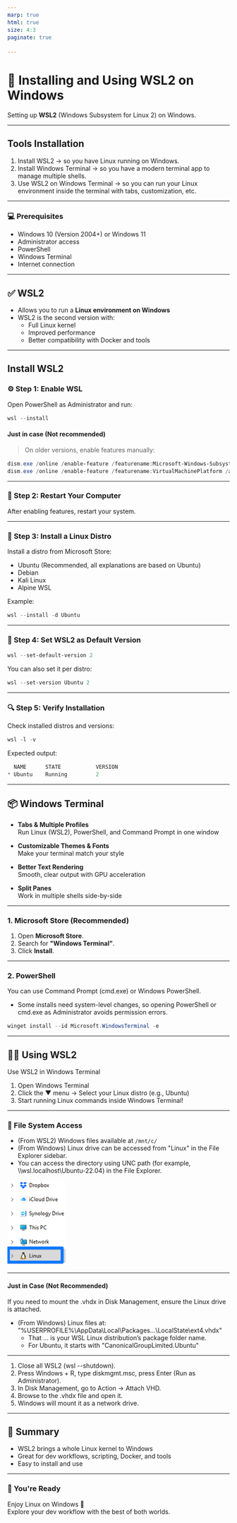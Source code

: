 ```yaml
---
marp: true
html: true
size: 4:3
paginate: true

---
```


<!-- _class: lead -->
<!-- _class: frontpage -->
<!-- _paginate: skip -->

# 🐧 Installing and Using WSL2 on Windows

Setting up **WSL2** (Windows Subsystem for Linux 2) on Windows.

---

## Tools Installation

1. Install WSL2 → so you have Linux running on Windows.
2. Install Windows Terminal → so you have a modern terminal app to manage multiple shells.
3. Use WSL2 on Windows Terminal → so you can run your Linux environment inside the terminal with tabs, customization, etc.

---

### 💻 Prerequisites

- Windows 10 (Version 2004+) or Windows 11
- Administrator access
- PowerShell
- Windows Terminal
- Internet connection

---

## ✅ WSL2

- Allows you to run a **Linux environment on Windows**
- WSL2 is the second version with:
  - Full Linux kernel
  - Improved performance
  - Better compatibility with Docker and tools

---

## Install WSL2

### ⚙️ Step 1: Enable WSL

Open PowerShell as Administrator and run:

```powershell
wsl --install
```

#### Just in case (Not recommended)

> On older versions, enable features manually:

```powershell
dism.exe /online /enable-feature /featurename:Microsoft-Windows-Subsystem-Linux /all /norestart
dism.exe /online /enable-feature /featurename:VirtualMachinePlatform /all /norestart
```

---

### 🔁 Step 2: Restart Your Computer

After enabling features, restart your system.

---

### 🐧 Step 3: Install a Linux Distro

Install a distro from Microsoft Store:

- Ubuntu (Recommended, all explanations are based on Ubuntu)
- Debian
- Kali Linux
- Alpine WSL

Example:

```powershell
wsl --install -d Ubuntu
```

---

### 🧠 Step 4: Set WSL2 as Default Version

```powershell
wsl --set-default-version 2
```

You can also set it per distro:

```powershell
wsl --set-version Ubuntu 2
```

---

### 🔍 Step 5: Verify Installation

Check installed distros and versions:

```powershell
wsl -l -v
```

Expected output:

```powershell
  NAME      STATE           VERSION
* Ubuntu    Running         2
```

---

## 📦 Windows Terminal

- **Tabs & Multiple Profiles**  
  Run Linux (WSL2), PowerShell, and Command Prompt in one window

- **Customizable Themes & Fonts**  
  Make your terminal match your style

- **Better Text Rendering**  
  Smooth, clear output with GPU acceleration

- **Split Panes**  
  Work in multiple shells side-by-side

---

### **1. Microsoft Store (Recommended)**

1. Open **Microsoft Store**.
2. Search for **"Windows Terminal"**.
3. Click **Install**.

---

### **2. PowerShell**

You can use Command Prompt (cmd.exe) or Windows PowerShell.

- Some installs need system-level changes, so opening PowerShell or cmd.exe as Administrator avoids permission errors.

```powershell
winget install --id Microsoft.WindowsTerminal -e
```

---

## 🧑‍💻 Using WSL2

Use WSL2 in Windows Terminal

1. Open Windows Terminal
2. Click the ▼ menu → Select your Linux distro (e.g., Ubuntu)
3. Start running Linux commands inside Windows Terminal!

---

### 📁 File System Access

- (From WSL2) Windows files available at `/mnt/c/`
- (From Windows) Linux drive can be accessed from "Linux" in the File Explorer sidebar.
- You can access the directory using UNC path (for example, \\\wsl.localhost\Ubuntu-22.04\) in the File Explorer.

![w:100pt](./pic/wsl.png)

---

#### Just in Case (Not Recommended)

If you need to mount the .vhdx in Disk Management, ensure the Linux drive is attached.

- (From Windows) Linux files at:  
  "%USERPROFILE%\AppData\Local\Packages\...\LocalState\ext4.vhdx"
  - That ... is your WSL Linux distribution’s package folder name.
  - For Ubuntu, it starts with "CanonicalGroupLimited.Ubuntu"

---

1. Close all WSL2 (wsl --shutdown).
2. Press Windows + R, type diskmgmt.msc, press Enter (Run as Administrator).
3. In Disk Management, go to Action → Attach VHD.
4. Browse to the .vhdx file and open it.
5. Windows will mount it as a network drive.

---

## 🎯 Summary

- WSL2 brings a whole Linux kernel to Windows
- Great for dev workflows, scripting, Docker, and tools
- Easy to install and use

---

### 🙌 You're Ready

Enjoy Linux on Windows 🎉  
Explore your dev workflow with the best of both worlds.
